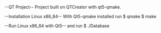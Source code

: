 --QT Project--
Project built on QTCreator with qt5-qmake.

--Installation Linux x86_84--
With Qt5-qmake installed run 
$ qmake
$ make

--Run Linux x86_64 with Qt5--
and run 
$ ./Database

